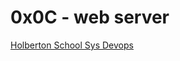 # 0x0C - web server

[Holberton School Sys Devops](https://github.com/Jilroge7/holberton-system_engineering-devops.git)
